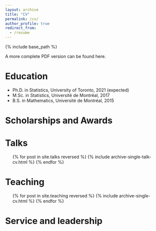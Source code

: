 ```yaml
---
layout: archive
title: "CV"
permalink: /cv/
author_profile: true
redirect_from:
  - /resume
---
```


{% include base_path %}

A more complete PDF version can be found here.

Education
======
* Ph.D. in Statistics, University of Toronto, 2021 (expected)
* M.Sc. in Statistics, Université de Montréal, 2017
* B.S. in Mathematics, Université de Montréal, 2015

Scholarships and Awards
======

<!---
Publications
======
  <ul>{% for post in site.publications reversed %}
    {% include archive-single-cv.html %}
  {% endfor %}</ul>
--->

Talks
======
  <ul>{% for post in site.talks reversed %}
    {% include archive-single-talk-cv.html %}
  {% endfor %}</ul>
  
Teaching
======
  <ul>{% for post in site.teaching reversed %}
    {% include archive-single-cv.html %}
  {% endfor %}</ul>
  
Service and leadership
======

